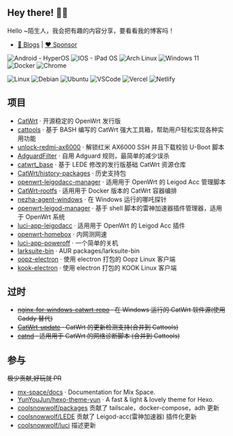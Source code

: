 ## Hey there! :wave::smiley:

Hello ~陌生人，我会把有趣的内容分享，要看看我的博客吗！

- [🚀 Blogs](https://www.miaoer.net) | [❤️ Sponsor](https://www.miaoer.net/sponsor)

![Android - HyperOS](https://ziadoua.github.io/m3-Markdown-Badges/badges/Android/android2.svg)
![IOS - IPad OS](https://ziadoua.github.io/m3-Markdown-Badges/badges/iOS/ios1.svg)
![Arch Linux](https://ziadoua.github.io/m3-Markdown-Badges/badges/Arch/arch2.svg)
![Windows 11](https://ziadoua.github.io/m3-Markdown-Badges/badges/Windows11/windows113.svg)
![Docker](https://ziadoua.github.io/m3-Markdown-Badges/badges/Docker/docker1.svg)
![Chrome](https://ziadoua.github.io/m3-Markdown-Badges/badges/Chrome/chrome2.svg)

![Linux](https://ziadoua.github.io/m3-Markdown-Badges/badges/Linux/linux3.svg)
![Debian](https://ziadoua.github.io/m3-Markdown-Badges/badges/Debian/debian2.svg)
![Ubuntu](https://ziadoua.github.io/m3-Markdown-Badges/badges/Ubuntu/ubuntu1.svg)
![VSCode](https://ziadoua.github.io/m3-Markdown-Badges/badges/VisualStudioCode/visualstudiocode2.svg)
![Vercel](https://ziadoua.github.io/m3-Markdown-Badges/badges/Vercel/vercel3.svg)
![Netlify](https://ziadoua.github.io/m3-Markdown-Badges/badges/Netlify/netlify1.svg)


## 项目

- [CatWrt](https://github.com/miaoermua/CatWrt) · 开源稳定的 OpenWrt 发行版
- [cattools](https://github.com/miaoermua/cattools) · 基于 BASH 编写的 CatWrt 强大工具箱，帮助用户轻松实现各种实用功能
- [unlock-redmi-ax6000](https://github.com/miaoermua/unlock-redmi-ax6000) · 解锁红米 AX6000 SSH 并且下载校验 U-Boot 脚本
- [AdguardFilter](https://github.com/miaoermua/AdguardFilter) · 自用 Adguard 规则，最简单的减少误杀
- [catwrt_base](https://github.com/miaoermua/catwrt_base) · 基于 LEDE 修改的发行版基础 CatWrt 资源仓库
- [CatWrt/history-packages](https://github.com/CatWrt/history-packages) · 历史支持包
- [openwrt-leigodacc-manager](https://github.com/miaoermua/openwrt-leigodacc-manager) · 适用用于 OpenWrt 的 Leigod Acc 管理脚本
- [CatWrt-rootfs](https://github.com/miaoermua/CatWrt-rootfs) · 适用用于 Docker 版本的 CatWrt 容器编排
- [nezha-agent-windows](https://github.com/miaoermua/nezha-agent-windows) · 在 Windows 运行的哪吒探针
- [openwrt-leigod-manager](https://github.com/miaoermua/openwrt-leigodacc-manager) · 基于 shell 脚本的雷神加速器插件管理器，适用于 OpenWrt 系统
- [luci-app-leigodacc](https://github.com/miaoermua/luci-app-leigodacc) · 适用用于 OpenWrt 的 Leigod Acc 插件
- [openwrt-homebox](https://github.com/miaoermua/openwrt-homebox) · 内网测网速
- [luci-app-poweroff](https://github.com/miaoermua/luci-app-poweroff) · 一个简单的关机
- [larksuite-bin](https://github.com/miaoermua/larksuite-bin) · AUR packages/larksuite-bin
- [oopz-electron](https://github.com/miaoermua/oopz-electron) · 使用 electron 打包的 Oopz Linux 客户端
- [kook-electron](https://github.com/miaoermua/kook-electron) · 使用 electron 打包的 KOOK Linux 客户端

## 过时

- ~~[nginx-for-windows-catwrt-repo](https://github.com/miaoermua/nginx-for-windows-catwrt-repo) · 在 Windows 运行的 CatWrt 软件源(使用 Caddy 替代)~~
- ~~[CatWrt-update](https://github.com/miaoermua/catwrt-update) · CatWrt 的更新检测支持(合并到 Cattools)~~
- ~~[catnd](https://github.com/miaoermua/catnd) · 适用用于 CatWrt 的网络诊断脚本 (合并到 Cattools)~~

## 参与

~~极少贡献,好玩就 PR~~

- [mx-space/docs](https://github.com/mx-space/docs) · Documentation for Mix Space.
- [YunYouJun/hexo-theme-yun](https://github.com/YunYouJun/hexo-theme-yun) · A fast & light & lovely theme for Hexo.
- [coolsnowwolf/packages](https://github.com/coolsnowwolf/packages) 贡献了 tailscale，docker-compose，adh 更新
- [coolsnowwolf/LEDE](https://github.com/coolsnowwolf/LEDE) 贡献了 Leigod-acc(雷神加速器) 插件化更新
- [coolsnowwolf/luci](https://github.com/coolsnowwolf/luci) 描述更新

